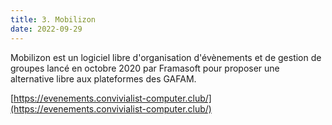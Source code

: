 ```yaml
---
title: 3. Mobilizon
date: 2022-09-29
---
```


Mobilizon est un logiciel libre d'organisation d'évènements et de gestion de groupes lancé en octobre 2020 par Framasoft pour proposer une alternative libre aux plateformes des GAFAM.

[https://evenements.convivialist-computer.club/](https://evenements.convivialist-computer.club/)
